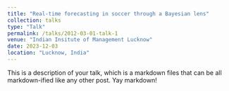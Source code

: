 ```yaml
---
title: "Real-time forecasting in soccer through a Bayesian lens"
collection: talks
type: "Talk"
permalink: /talks/2012-03-01-talk-1
venue: "Indian Insitute of Management Lucknow"
date: 2023-12-03
location: "Lucknow, India"
---
```


This is a description of your talk, which is a markdown files that can be all markdown-ified like any other post. Yay markdown!
